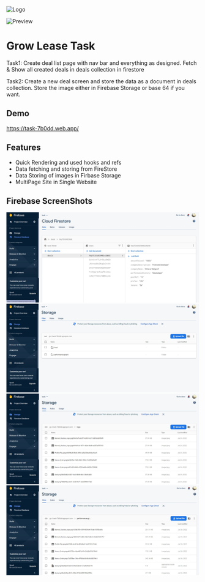 ![Logo](https://www.growlease.in/Content/logo.png)

![Preview](./grow-lease-task/public/Homepage.jpg)

# Grow Lease Task

Task1: Create deal list page with nav bar and everything as designed. Fetch & Show all created deals in deals collection in firestore

Task2: Create a new deal screen and store the data as a document in deals collection. Store the image either in Firebase Storage or base 64 if you want.

## Demo

https://task-7b0dd.web.app/

## Features

- Quick Rendering and used hooks and refs
- Data fetching and storing from FireStore
- Data Storing of images in Firbase Storage
- MultiPage Site in Single Website

## Firebase ScreenShots

![Firestore](./public/Firestore.jpg)
![FireStorage](./public/FireStorage.jpg)
![FireStorage](./public/Firestorage-Logo.jpg)
![Firestorage](./public/Firestorage-PG.jpg)

